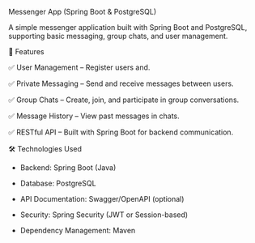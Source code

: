 Messenger App (Spring Boot & PostgreSQL)

A simple messenger application built with Spring Boot and PostgreSQL, supporting basic messaging, group chats, and user management.



📌 Features

  ✅ User Management – Register users and.

  ✅ Private Messaging – Send and receive messages between users.

  ✅ Group Chats – Create, join, and participate in group conversations.

  ✅ Message History – View past messages in chats.

  ✅ RESTful API – Built with Spring Boot for backend communication.
  


🛠 Technologies Used

  *  Backend: Spring Boot (Java)

*  Database: PostgreSQL

  *  API Documentation: Swagger/OpenAPI (optional)

  *   Security: Spring Security (JWT or Session-based)

  *   Dependency Management: Maven
